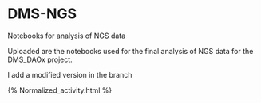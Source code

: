 # DMS-NGS
Notebooks for analysis of NGS data

Uploaded are the notebooks used for the final analysis of NGS data for the DMS_DAOx project. 

I add a modified version in the branch

{% Normalized_activity.html %}
